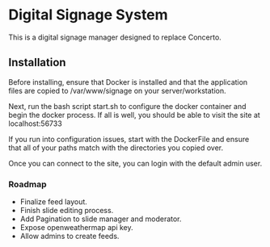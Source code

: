 # Digital Signage System
This is a digital signage manager designed to replace Concerto.

## Installation
Before installing, ensure that Docker is installed and that the application files are copied to /var/www/signage on your server/workstation.

Next, run the bash script start.sh to configure the docker container and begin the docker process. If all is well, you should be able to visit the site at localhost:56733

If you run into configuration issues, start with the DockerFile and ensure that all of your paths match with the directories you copied over.

Once you can connect to the site, you can login with the default admin user.

### Roadmap
- Finalize feed layout.
- Finish slide editing process.
- Add Pagination to slide manager and moderator.
- Expose openweathermap api key.
- Allow admins to create feeds.

